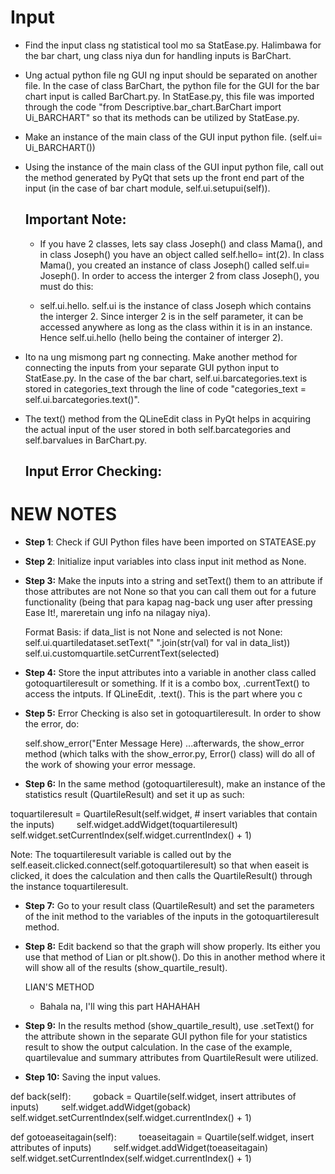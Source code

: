 # Input
- Find the input class ng statistical tool mo sa StatEase.py. Halimbawa for the bar chart, ung class niya dun for handling inputs is BarChart.
  
- Ung actual python file ng GUI ng input should be separated on another file. In the case of class BarChart, the python file for the GUI for the bar chart input is called BarChart.py. In StatEase.py, this file was imported through the code "from Descriptive.bar_chart.BarChart import Ui_BARCHART" so that its methods can be utilized by StatEase.py.
  
- Make an instance of the main class of the GUI input python file. (self.ui= Ui_BARCHART())
  
- Using the instance of the main class of the GUI input python file, call out the method generated by PyQt that sets up the front end part of the input (in the case of bar chart module, self.ui.setupui(self)).

	## Important Note:
	- If you have 2 classes, lets say class Joseph() and class Mama(), and in class Joseph() you have an object called self.hello= int(2). In class Mama(), you created an instance of class Joseph() called self.ui= Joseph(). In order to access the interger 2 from class Joseph(), you must do this:
	  
	- self.ui.hello. self.ui is the instance of class Joseph which contains the interger 2. Since interger 2 is in the self parameter, it can be accessed anywhere as long as the class within it is in an instance. Hence self.ui.hello (hello being the container of interger 2).

- Ito na ung mismong part ng connecting. Make another method for connecting the inputs from your separate GUI python input to StatEase.py. In the case of the bar chart, self.ui.barcategories.text is stored in categories_text through the line of code "categories_text = self.ui.barcategories.text()". 

- The text() method from the QLineEdit class in PyQt helps in acquiring the actual input of the user stored in both self.barcategories and self.barvalues in BarChart.py. 

	## Input Error Checking:



# NEW NOTES

- **Step 1**: Check if GUI Python files have been imported on STATEASE.py
- **Step 2**: Initialize input variables into class input init method as None.
- **Step 3:** Make the inputs into a string and setText() them to an attribute if those attributes are not None so that you can call them out for a future functionality (being that para kapag nag-back ung user after pressing Ease It!, mareretain ung info na nilagay niya).
  
  Format Basis:
  if data_list is not None and selected is not None:
            self.ui.quartiledataset.setText(" ".join(str(val) for val in data_list))
            self.ui.customquartile.setCurrentText(selected)
            
- **Step 4:** Store the input attributes into a variable in another class called gotoquartileresult or something. If it is a combo box, .currentText() to access the intputs. If QLineEdit, .text(). This is the part where you c
- **Step 5:** Error Checking is also set in gotoquartileresult. In order to show the error, do:
  
  self.show_error("Enter Message Here)
...afterwards, the show_error method (which talks with the show_error.py, Error() class) will do all of the work of showing your error message.

- **Step 6:** In the same method (gotoquartileresult), make an instance of the statistics result (QuartileResult) and set it up as such:

toquartileresult = QuartileResult(self.widget, # insert variables that contain the inputs)
        self.widget.addWidget(toquartileresult)
        self.widget.setCurrentIndex(self.widget.currentIndex() + 1)

Note: The toquartileresult variable is called out by the self.easeit.clicked.connect(self.gotoquartileresult) so that when easeit is clicked, it does the calculation and then calls the QuartileResult() through the instance toquartileresult.

- **Step 7:** Go to your result class (QuartileResult) and set the parameters of the init method to the variables of the inputs in the gotoquartileresult method. 

- **Step 8:** Edit backend so that the graph will show properly. Its either you use that method of Lian or plt.show(). Do this in another method where it will show all of the results (show_quartile_result).
  
	LIAN'S METHOD
	- Bahala na, I'll wing this part HAHAHAH

- **Step 9:** In the results method (show_quartile_result), use .setText() for the attribute shown in the separate GUI python file for your statistics result to show the output calculation. In the case of the example, quartilevalue and summary attributes from QuartileResult were utilized.

- **Step 10:** Saving the input values. 
  
def back(self):
        goback = Quartile(self.widget, insert attributes of inputs)
        self.widget.addWidget(goback)
        self.widget.setCurrentIndex(self.widget.currentIndex() + 1)

def gotoeaseitagain(self):
        toeaseitagain = Quartile(self.widget, insert attributes of inputs)
        self.widget.addWidget(toeaseitagain)
        self.widget.setCurrentIndex(self.widget.currentIndex() + 1)